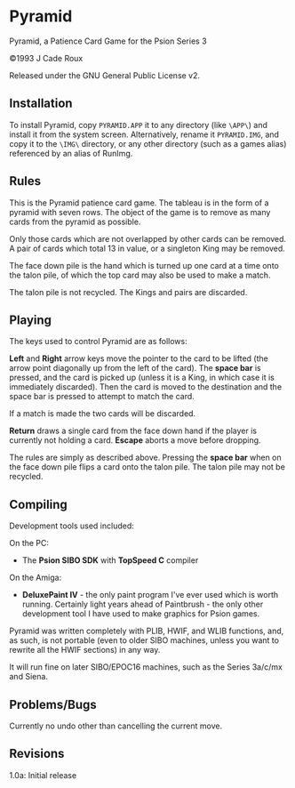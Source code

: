 # Pyramid

Pyramid, a Patience Card Game for the Psion Series 3

&copy;1993 J Cade Roux

Released under the GNU General Public License v2.

## Installation

To install Pyramid, copy `PYRAMID.APP` it to any directory (like `\APP\`) and
install it <Psion-I> from the system screen.  Alternatively, rename it
`PYRAMID.IMG`, and copy it to the `\IMG\` directory, or any other directory
(such as a games alias) referenced by an alias of RunImg.

## Rules

This is the Pyramid patience card game. The tableau is in the form of
a pyramid with seven rows. The object of the game is to remove as many
cards from the pyramid as possible.

Only those cards which are not overlapped by other cards can be removed.
A pair of cards which total 13 in value, or a singleton King may be removed.

The face down pile is the hand which is turned up one card at a time onto
the talon pile, of which the top card may also be used to make a match.

The talon pile is not recycled. The Kings and pairs are discarded.

## Playing

The keys used to control Pyramid are as follows:

**Left** and **Right** arrow keys move the pointer to the card to be lifted
(the arrow point diagonally up from the left of the card). The **space
bar** is pressed, and the card is picked up (unless it is a King, in
which case it is immediately discarded).  Then the card is moved to the
destination and the space bar is pressed to attempt to match the card.

If a match is made the two cards will be discarded.

**Return** draws a single card from the face down hand if the player is
currently not holding a card. **Escape** aborts a move before dropping.

The rules are simply as described above. Pressing the **space bar** when
on the face down pile flips a card onto the talon pile. The talon pile
may not be recycled.

## Compiling

Development tools used included:

On the PC:

- The **Psion SIBO SDK** with **TopSpeed C** compiler

On the Amiga:

- **DeluxePaint IV** - the only paint program I've ever used which is worth
running.  Certainly light years ahead of Paintbrush - the only other
development tool I have used to make graphics for Psion games.

Pyramid was written completely with PLIB, HWIF, and WLIB functions,
and, as such, is not portable (even to older SIBO machines, unless you
want to rewrite all the HWIF sections) in any way.

It will run fine on later SIBO/EPOC16 machines, such as the Series 3a/c/mx and Siena.

## Problems/Bugs

Currently no undo other than cancelling the current move.

## Revisions

1.0a: Initial release
